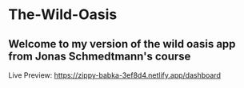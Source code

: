 # The-Wild-Oasis
 
## Welcome to my version of the wild oasis app from Jonas Schmedtmann's course 
Live Preview: https://zippy-babka-3ef8d4.netlify.app/dashboard
